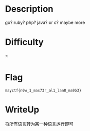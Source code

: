 # Description
go? ruby? php? java? or c? maybe more

# Difficulty
⭐

# Flag
`mayctf{n0w_1_mas73r_al1_lan8_ma9b3}`

# WriteUp
将所有语言转为某一种语言运行即可

